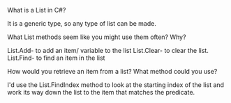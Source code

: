 What is a List in C#?

It is a generic type, so any type of list can be made.

What List methods seem like you might use them often? Why?

List.Add- to add an item/ variable to the list
List.Clear- to clear the list.
List.Find- to find an item in the list

How would you retrieve an item from a list? What method could you use?

I'd use the List.FindIndex method to look at the starting index of the list and work its way down the list to the item that matches the predicate.